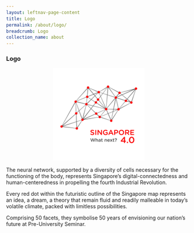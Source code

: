 ```yaml
---
layout: leftnav-page-content
title: Logo
permalink: /about/logo/
breadcrumb: Logo
collection_name: about
---
```


### **Logo**

<p align="center">
  <a href="https://www.moe.gov.sg/"><img src="/images/Logo-02.jpg" style="width: 250px"></a>
</p>

The neural network, supported by a diversity of cells necessary for the functioning of the body, represents Singapore’s digital-connectedness and human-centeredness in propelling the fourth Industrial Revolution.

Every red dot within the futuristic outline of the Singapore map represents an idea, a dream, a theory that remain fluid and readily malleable in today’s volatile climate, packed with limitless possibilities.

Comprising 50 facets, they symbolise 50 years of envisioning our nation’s future at Pre-University Seminar.
